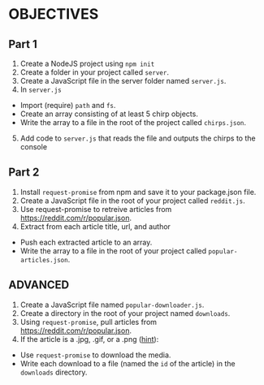# OBJECTIVES

## Part 1

1. Create a NodeJS project using `npm init`
2. Create a folder in your project called `server`.
3. Create a JavaScript file in the server folder named `server.js`.
4. In `server.js`

- Import (require) `path` and `fs`.
- Create an array consisting of at least 5 chirp objects.
- Write the array to a file in the root of the project called `chirps.json`.

5. Add code to `server.js` that reads the file and outputs the chirps to the console

## Part 2

1. Install `request-promise` from npm and save it to your package.json file.
2. Create a JavaScript file in the root of your project called `reddit.js`.
3. Use request-promise to retreive articles from https://reddit.com/r/popular.json.
4. Extract from each article title, url, and author

- Push each extracted article to an array.
- Write the array to a file in the root of your project called `popular-articles.json`.

## ADVANCED

1. Create a JavaScript file named `popular-downloader.js`.
2. Create a directory in the root of your project named `downloads`.
3. Using `request-promise`, pull articles from https://reddit.com/r/popular.json.
4. If the article is a .jpg, .gif, or a .png ([hint](https://nodejs.org/dist/latest-v10.x/docs/api/path.html#path_path_extname_path)):

- Use `request-promise` to download the media.
- Write each download to a file (named the `id` of the article) in the `downloads` directory.
